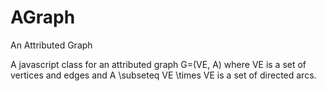 # AGraph
An Attributed Graph

A javascript class for an attributed graph G=(VE, A) where VE is a set of vertices and edges and A \subseteq VE \times VE is a set of directed arcs.
